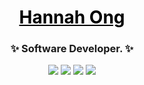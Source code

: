 <!-- <h1 align="center"><a href="https://hannahong.dev/"><img src="https://media.giphy.com/media/gM5qFksULw54NMWyry/giphy.gif" width="50" height="50"></a> <a href="https://hannahong.dev/" style="color:black;">Hannah Ong</a> </h1> -->
<h1 align="center"><a href="https://hannahong.dev/" style="color:black;">Hannah Ong</a></h1>
<!-- 
<p align="center">
  <a href="https://developer.mozilla.org/en-US/docs/Web/Guide/HTML/HTML5"><img src="https://img.icons8.com/windows/50/000000/html-5.png"/></a>
  <a href="https://developer.mozilla.org/en-US/docs/Glossary/CSS"><img src="https://img.icons8.com/ios/50/000000/css3.png"/></a>
  <a href="https://developer.mozilla.org/en-US/docs/Glossary/JavaScript"><img src="https://img.icons8.com/windows/50/000000/js-squared.png"/></a>
  <a href="https://reactjs.org/"><img src="https://img.icons8.com/small/50/000000/react.png"/></a>
  <a href="https://www.typescriptlang.org/"><img src="https://img.icons8.com/windows/50/000000/typescript.png"/></a>
  <a href="https://jestjs.io/"><img src="https://api.iconify.design/simple-icons:jest.svg?width=38&height=38"/></a>
  <a href="https://www.gatsbyjs.com/"><img src="https://icon-icons.com/icons2/2148/PNG/48/gatsby_icon_132358.png"/></a>
  <a href="https://www.docker.com/"><img src="https://img.icons8.com/material/50/000000/docker.png"/></a>
  <a href="https://sass-lang.com/"><img src="https://img.icons8.com/material-sharp/50/000000/sass.png"/></a>
  <a href="https://graphql.org/"><img src="https://cdn.icon-icons.com/icons2/2389/PNG/48/graphql_logo_icon_145221.png"/></a>
  <a href="https://expressjs.com/"><img src="https://icon-icons.com/icons2/2415/PNG/48/express_original_wordmark_logo_icon_146528.png"/></a>
  <a href="https://www.serverless.com/"><img src="https://cdn.icon-icons.com/icons2/2148/PNG/48/serverless_icon_132003.png"/></a>
  <a href="https://aws.amazon.com/lambda/"><img src=https://img.icons8.com/material/48/000000/amazon-web-services.png/></a>
</p> -->

<!-- <br/><br/> -->
 
<h3 align="center"><b>✨ Software Developer. ✨</b></p>
 
<!-- <br/><br/> -->

<!-- <h4 align="center">Recent Projects:</p>
<p align="center">
  <a href="https://moreeyesplz.com">👀 More Eyes, Plz!</a> : A simple way to crowdsource feedback on your GitHub commits
</p>
<p align="center">
  <a href="https://github.com/duchess-toffee/squidy">🦑 Squidy!</a> : A Google Calendar add-on that lets you record, save, and email personal event notes.
</p> -->

<!-- <br/><br/> -->

<p align="center">
  <a href="https://hannahong.dev/"><img src="https://img.icons8.com/material-sharp/32/000000/name.png"/></a>
  <a href="https://dev.to/duchesstoffee"><img src="https://img.icons8.com/windows/32/000000/dev.png"/></a>
  <a href="https://www.linkedin.com/in/hannah-ong/"><img src="https://img.icons8.com/material-sharp/32/000000/linkedin.png"/></a>
  <a href="https://twitter.com/duchess_toffee"><img src="https://img.icons8.com/windows/32/000000/twitter-squared--v2.png"/></a>
 </p>
